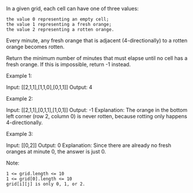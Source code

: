 In a given grid, each cell can have one of three values:

    the value 0 representing an empty cell;
    the value 1 representing a fresh orange;
    the value 2 representing a rotten orange.

Every minute, any fresh orange that is adjacent (4-directionally) to a rotten orange becomes rotten.

Return the minimum number of minutes that must elapse until no cell has a fresh orange.  If this is impossible, return -1 instead.

Example 1:

Input: [[2,1,1],[1,1,0],[0,1,1]]
Output: 4

Example 2:

Input: [[2,1,1],[0,1,1],[1,0,1]]
Output: -1
Explanation:  The orange in the bottom left corner (row 2, column 0) is never rotten, because rotting only happens 4-directionally.

Example 3:

Input: [[0,2]]
Output: 0
Explanation:  Since there are already no fresh oranges at minute 0, the answer is just 0.

 

Note:

    1 <= grid.length <= 10
    1 <= grid[0].length <= 10
    grid[i][j] is only 0, 1, or 2.


